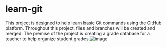 # learn-git
This project is designed to help learn basic Git commands using the GitHub platform. Throughout this project, files and branches will be created and merged. 
The premise of the project is creating a grade database for a teacher to help organize student grades.![image](https://github.com/jenansaadatmand/learn-git/assets/153618882/caf62655-dd95-4cf2-9c83-e7eaa0c279dc)
